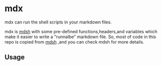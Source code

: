 # mdx
mdx can run the shell scripts in your markdown files.

mdx is [mdsh](https://github.com/bashup/mdsh) with some pre-defined functions,headers,and variables which make it easier to write a "runnalbe" markdown file. So, most of code in this repo is copied from [mdsh](https://github.com/bashup/mdsh) ,and you can check mdsh for more details.

## Usage
